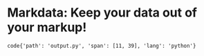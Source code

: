 # Markdata: Keep your data out of your markup!

`code{'path': 'output.py', 'span': [11, 39], 'lang': 'python'}`
